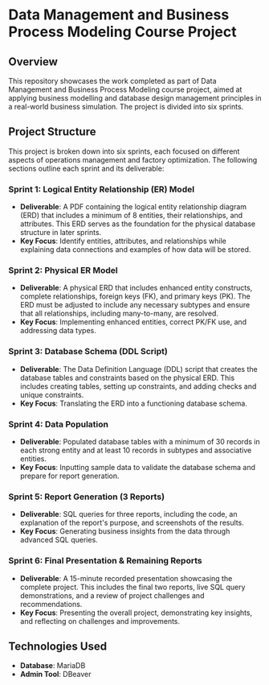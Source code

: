 # Data Management and Business Process Modeling Course Project

## Overview

This repository showcases the work completed as part of Data Management and Business Process Modeling course project, aimed at applying business modelling and database design management principles in a real-world business simulation. The project is divided into six sprints.

## Project Structure

This project is broken down into six sprints, each focused on different aspects of operations management and factory optimization. The following sections outline each sprint and its deliverable:

### Sprint 1: Logical Entity Relationship (ER) Model
- **Deliverable**: A PDF containing the logical entity relationship diagram (ERD) that includes a minimum of 8 entities, their relationships, and attributes. This ERD serves as the foundation for the physical database structure in later sprints.
- **Key Focus**: Identify entities, attributes, and relationships while explaining data connections and examples of how data will be stored.

### Sprint 2: Physical ER Model
- **Deliverable**: A physical ERD that includes enhanced entity constructs, complete relationships, foreign keys (FK), and primary keys (PK). The ERD must be adjusted to include any necessary subtypes and ensure that all relationships, including many-to-many, are resolved.
- **Key Focus**: Implementing enhanced entities, correct PK/FK use, and addressing data types.

### Sprint 3: Database Schema (DDL Script)
- **Deliverable**: The Data Definition Language (DDL) script that creates the database tables and constraints based on the physical ERD. This includes creating tables, setting up constraints, and adding checks and unique constraints.
- **Key Focus**: Translating the ERD into a functioning database schema.

### Sprint 4: Data Population
- **Deliverable**: Populated database tables with a minimum of 30 records in each strong entity and at least 10 records in subtypes and associative entities.
- **Key Focus**: Inputting sample data to validate the database schema and prepare for report generation.

### Sprint 5: Report Generation (3 Reports)
- **Deliverable**: SQL queries for three reports, including the code, an explanation of the report's purpose, and screenshots of the results.
- **Key Focus**: Generating business insights from the data through advanced SQL queries.

### Sprint 6: Final Presentation & Remaining Reports
- **Deliverable**: A 15-minute recorded presentation showcasing the complete project. This includes the final two reports, live SQL query demonstrations, and a review of project challenges and recommendations.
- **Key Focus**: Presenting the overall project, demonstrating key insights, and reflecting on challenges and improvements.

## Technologies Used
- **Database**: MariaDB
- **Admin Tool**: DBeaver

